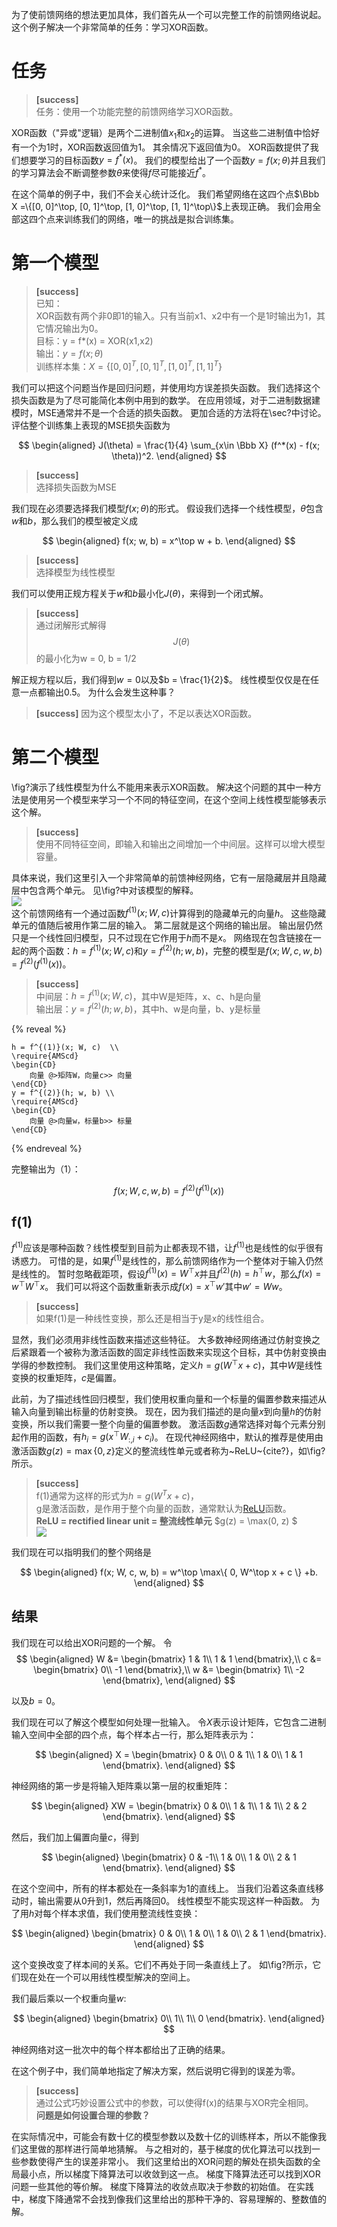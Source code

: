 为了使前馈网络的想法更加具体，我们首先从一个可以完整工作的前馈网络说起。
这个例子解决一个非常简单的任务：学习XOR函数。  

# 任务
> **[success]**  
任务：使用一个功能完整的前馈网络学习XOR函数。  

XOR函数（"异或"逻辑）是两个二进制值$x_1$和$x_2$的运算。
当这些二进制值中恰好有一个为1时，XOR函数返回值为1。
其余情况下返回值为0。
XOR函数提供了我们想要学习的目标函数$y = f^*(x)$。
我们的模型给出了一个函数$y=f(x; \theta)$并且我们的学习算法会不断调整参数$\theta$来使得$f$尽可能接近$f^*$。

在这个简单的例子中，我们不会关心统计泛化。
我们希望网络在这四个点$\Bbb X =\{[0, 0]^\top, [0, 1]^\top, [1, 0]^\top, [1, 1]^\top\}$上表现正确。
我们会用全部这四个点来训练我们的网络，唯一的挑战是拟合训练集。

# 第一个模型

> **[success]**  
已知：  
XOR函数有两个非0即1的输入。只有当前x1、x2中有一个是1时输出为1，其它情况输出为0。  
目标：y = f*(x) = XOR(x1,x2)  
输出：$y = f(x; \theta)$  
训练样本集：$X = \{[0,0]^T, [0,1]^T, [1,0]^T, [1,1]^T\}$  

我们可以把这个问题当作是回归问题，并使用均方误差损失函数。
我们选择这个损失函数是为了尽可能简化本例中用到的数学。
在应用领域，对于二进制数据建模时，MSE通常并不是一个合适的损失函数。
更加合适的方法将在\sec?中讨论。  
评估整个训练集上表现的MSE损失函数为  

$$
\begin{aligned}
J(\theta) = \frac{1}{4} \sum_{x\in \Bbb X} (f^*(x) - f(x; \theta))^2.
\end{aligned}
$$

> **[success]**  
选择损失函数为MSE

我们现在必须要选择我们模型$f(x; \theta)$的形式。
假设我们选择一个线性模型，$\theta$包含$w$和$b$，那么我们的模型被定义成  

$$
\begin{aligned}
f(x; w, b) = x^\top w + b.
\end{aligned}
$$

> **[success]**  
> 选择模型为线性模型

我们可以使用正规方程关于$w$和$b$最小化$J(\theta)$，来得到一个闭式解。  
> **[success]**  
> 通过闭解形式解得$$J(\theta)$$的最小化为w = 0, b = 1/2  

解正规方程以后，我们得到$w = 0$以及$b = \frac{1}{2}$。
线性模型仅仅是在任意一点都输出0.5。
为什么会发生这种事？  

> **[success]** 因为这个模型太小了，不足以表达XOR函数。  

# 第二个模型

\fig?演示了线性模型为什么不能用来表示XOR函数。
解决这个问题的其中一种方法是使用另一个模型来学习一个不同的特征空间，在这个空间上线性模型能够表示这个解。  

> **[success]**  
使用不同特征空间，即输入和输出之间增加一个中间层。这样可以增大模型容量。    

具体来说，我们这里引入一个非常简单的前馈神经网络，它有一层隐藏层并且隐藏层中包含两个单元。
见\fig?中对该模型的解释。  
![](/assets/images/Chapter6/24.png)  
这个前馈网络有一个通过函数$f^{(1)}(x;W, c)$计算得到的隐藏单元的向量$h$。
这些隐藏单元的值随后被用作第二层的输入。
第二层就是这个网络的输出层。
输出层仍然只是一个线性回归模型，只不过现在它作用于$h$而不是$x$。
网络现在包含链接在一起的两个函数：$h=f^{(1)}(x; W, c)$和$y = f^{(2)}(h; w, b)$，完整的模型是$f(x; W, c, w, b) = f^{(2)}(f^{(1)}(x))$。

> **[success]**  
中间层：$h = f^{(1)}(x; W, c)$，其中W是矩阵，x、c、h是向量  
输出层：$y = f^{(2)}(h; w, b)$，其中h、w是向量，b、y是标量   

{% reveal %}
```
h = f^{(1)}(x; W, c)  \\
\require{AMScd}
\begin{CD}
    向量 @>矩阵W，向量c>> 向量
\end{CD}
y = f^{(2)}(h; w, b) \\
\require{AMScd}
\begin{CD}
    向量 @>向量w，标量b>> 标量
\end{CD}
```
{% endreveal %}

完整输出为（1）：  

$$
f(x; W, c, w, b) = f^{(2)}(f^{(1)}(x))
$$

## f(1)

$f^{(1)}$应该是哪种函数？线性模型到目前为止都表现不错，让$f^{(1)}$也是线性的似乎很有诱惑力。
可惜的是，如果$f^{(1)}$是线性的，那么前馈网络作为一个整体对于输入仍然是线性的。
暂时忽略截距项，假设$f^{(1)}(x)= W^\top x$并且$f^{(2)}(h)=h^\top w$，那么$f(x) = w^\top W^\top x$。
我们可以将这个函数重新表示成$f(x) = x^\top w'$其中$w' = Ww$。

> **[success]**  
如果f(1)是一种线性变换，那么还是相当于y是x的线性组合。  

显然，我们必须用非线性函数来描述这些特征。
大多数神经网络通过仿射变换之后紧跟着一个被称为激活函数的固定非线性函数来实现这个目标，其中仿射变换由学得的参数控制。
我们这里使用这种策略，定义$h=g(W^\top x+c)$，其中$W$是线性变换的权重矩阵，$c$是偏置。  

此前，为了描述线性回归模型，我们使用权重向量和一个标量的偏置参数来描述从输入向量到输出标量的仿射变换。
现在，因为我们描述的是向量$x$到向量$h$的仿射变换，所以我们需要一整个向量的偏置参数。
激活函数$g$通常选择对每个元素分别起作用的函数，有$h_i =g(x^\top W_{:, i} + c_i)$。
在现代神经网络中，默认的推荐是使用由激活函数$g(z)=\max\{0, z\}$定义的整流线性单元或者称为~ReLU~{cite?}，如\fig?所示。

> **[success]**  
f(1)通常为这样的形式为$h = g(W^Tx+c)$，  
g是激活函数，是作用于整个向量的函数，通常默认为[ReLU](https://windmissing.github.io/Bible-DeepLearning/Chapter6/3Hidden/1ReLU.html)函数。  
**ReLU = rectified linear unit = 整流线性单元**
$g(z) = \max(0, z) $  
![](http://windmissing.github.io/images_for_gitbook/Nielsen-NNDL/6.png)  

我们现在可以指明我们的整个网络是  

$$
\begin{aligned}
f(x; W, c, w, b) = w^\top \max\{ 0, W^\top x + c \} +b.
\end{aligned}
$$

## 结果

我们现在可以给出XOR问题的一个解。
令  
$$
\begin{aligned}
W &= \begin{bmatrix}
1 & 1\\
1 & 1
\end{bmatrix},\\
c &= \begin{bmatrix}
0\\
-1
\end{bmatrix},\\
w &= \begin{bmatrix}
1\\
-2
\end{bmatrix},
\end{aligned}
$$

以及$b=0$。

我们现在可以了解这个模型如何处理一批输入。
令$X$表示设计矩阵，它包含二进制输入空间中全部的四个点，每个样本占一行，那么矩阵表示为：

$$
\begin{aligned} 
X = \begin{bmatrix}
0 & 0\\
0 & 1\\ 
1 & 0\\ 
1 & 1
\end{bmatrix}. 
\end{aligned} 
$$

神经网络的第一步是将输入矩阵乘以第一层的权重矩阵：  

$$
\begin{aligned}
XW = \begin{bmatrix} 
0 & 0\\ 
1 & 1\\ 
1 & 1\\ 
2 & 2 
\end{bmatrix}.
\end{aligned} 
$$

然后，我们加上偏置向量$c$，得到 

$$
\begin{aligned} 
\begin{bmatrix} 
0 & -1\\
1 & 0\\ 
1 & 0\\ 
2 & 1 
\end{bmatrix}. 
\end{aligned}
$$

在这个空间中，所有的样本都处在一条斜率为1的直线上。
当我们沿着这条直线移动时，输出需要从0升到1，然后再降回0。
线性模型不能实现这样一种函数。
为了用$h$对每个样本求值，我们使用整流线性变换： 

$$
\begin{aligned}
\begin{bmatrix} 
0 & 0\\ 
1 & 0\\ 
1 & 0\\ 
2 & 1 
\end{bmatrix}. 
\end{aligned}
$$

这个变换改变了样本间的关系。它们不再处于同一条直线上了。
如\fig?所示，它们现在处在一个可以用线性模型解决的空间上。

我们最后乘以一个权重向量$w$:

$$
\begin{aligned}
\begin{bmatrix}
0\\
1\\
1\\
0
\end{bmatrix}.
\end{aligned}
$$

神经网络对这一批次中的每个样本都给出了正确的结果。

在这个例子中，我们简单地指定了解决方案，然后说明它得到的误差为零。  

> **[success]**  
通过公式巧妙设置公式中的参数，可以使得f(x)的结果与XOR完全相同。  
**问题是如何设置合理的参数？**

在实际情况中，可能会有数十亿的模型参数以及数十亿的训练样本，所以不能像我们这里做的那样进行简单地猜解。
与之相对的，基于梯度的优化算法可以找到一些参数使得产生的误差非常小。
我们这里给出的XOR问题的解处在损失函数的全局最小点，所以梯度下降算法可以收敛到这一点。
梯度下降算法还可以找到XOR问题一些其他的等价解。
梯度下降算法的收敛点取决于参数的初始值。
在实践中，梯度下降通常不会找到像我们这里给出的那种干净的、容易理解的、整数值的解。


